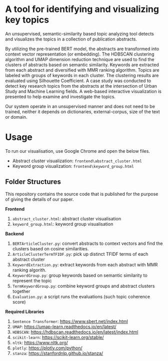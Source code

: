 # A tool for identifying and visualizing key topics 
An unsupervised, semantic-similarity based topic analyzing tool detects and visualizes the topics in a collection of publication abstracts.

By utilizing the pre-trained BERT model, the abstracts are transformed into context vector representation (or embedding). 
The HDBSCAN clustering algorithm and UMAP dimension reduction technique are used to find the clusters of abstracts based on semantic similarity.
Keywords are extracted from each abstract and diversified with MMR ranking algorithm.
Topics are labeled with groups of keywords in each cluster.
The clustering results are evaluated using Silhouette Coefficient.
A case study was conducted to detect key research topics from the abstracts at the intersection of Urban Study and Machine Learning fields.
A web-based interactive visualization is presented to help examine and investigate the topics.

Our system operate in an unsupervised manner and does not need to be trained, neither it depends on dictionaries, external-corpus, size of the text or domain.


# Usage
To run our visualisation, use Google Chrome and open the below files. 
- Abstract cluster visualization: `frontend\abstract_cluster.html`
- Keyword group visualization: `frontend\keyword_group.html`



## Folder Structures
This repository contains the source code that is published for the purpose of giving the details of our paper. 

**Frontend**
1. `abstract_cluster.html`: abstract cluster visualisation
2. `keyword_group.html`: keyword group visualisation

**Backend**
1. `BERTArticleCluster.py`: convert abstracts to context vectors and find the clusters based on cosine similarities.
2. `ArticleClusterTermTFIDF.py`: pick up distinct TFIDF terms of each abstract cluster
3. `KeywordExtraction.py`: extract keywords from each abstract with MMR ranking algorith.
4. `KeywordGroup.py`: group keywords based on semantic similarity to represent the topic
5. `TermKeywordGroup.py`: combine keyword groups and abstract clusters together
6. `Evaluation.py`: a script runs the evaluations (such topic coherence score)

**Required Libraries**
1. `Sentence Transformer`: https://www.sbert.net/index.html
2. `UMAP`: https://umap-learn.readthedocs.io/en/latest/
3. `HDBSCAN`: https://hdbscan.readthedocs.io/en/latest/index.html
4. `scikit-learn`: https://scikit-learn.org/stable/
5. `nltk`: https://www.nltk.org/
6. `plotly`: https://plotly.com/python/
7. `stanza`: https://stanfordnlp.github.io/stanza/


